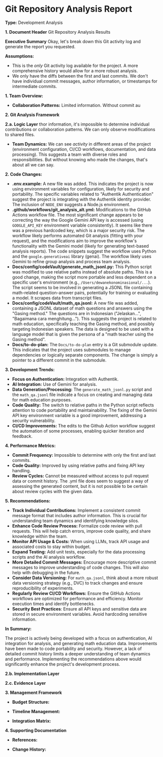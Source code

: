
# Git Repository Analysis Report

**Type:** Development Analysis

**1. Document Header**
Git Repository Analysis Results

**Executive Summary**
Okay, let's break down this Git activity log and generate the report you requested.

**Assumptions:**

*   This is the *only* Git activity log available for the project.  A more comprehensive history would allow for a more robust analysis.
*   We only have the diffs between the first and last commits. We don't have individual commit messages, author information, or timestamps for intermediate commits.

**1. Team Overview:**

*   **Collaboration Patterns:** Limited information.  Without commit au


**2. Git Analysis Framework**

**2.a. Logic Layer**
thor information, it's impossible to determine individual contributions or collaboration patterns. We can only observe modifications to shared files.
*   **Team Dynamics:**  We can see *activity* in different areas of the project (environment configuration, CI/CD workflows, documentation, and data processing). This suggests a team with diverse roles and responsibilities. But without knowing who made the changes, that's about all we can say.

**2. Code Changes:**

*   **.env.example:**  A new file was added. This indicates the project is now using environment variables for configuration, likely for security and portability.  The specific variables related to "Authentik Authentication" suggest the project is integrating with the Authentik identity provider.  The inclusion of `NODE_ENV` suggests a Node.js environment.
*   **.github/workflows/git\_analysis\_alt.yml:** Modifications to the GitHub Actions workflow file. The most significant change appears to be correcting the way the Google Gemini API key is accessed (using `GOOGLE_API_KEY` environment variable consistently). It seems like there was a previous hardcoded key, which is a major security risk. The workflow likely performs automated Git analysis (fitting with your request), and the modifications aim to improve the workflow's functionality with the Gemini model (likely for generating text-based analysis reports). The code snippets suggest the workflow uses Python and the `google.generativeai` library (genai). The workflow likely uses Gemini to refine group analysis and process team analysis.
*   **Docs/config/codeVault/generate\_math\_jsonl.py:**  This Python script was modified to use relative paths instead of absolute paths.  This is a good change, making the script more portable and less dependent on a specific user's environment (e.g., `/Users/dewanekonominasional/...`). The script seems to be involved in generating a JSONL file containing math-related question-answer pairs, potentially for training or evaluating a model.  It scrapes data from transcript files.
*   **Docs/config/codeVault/math\_qa.jsonl:** A new file was added, containing a JSONL dataset of math questions and answers using the "Gasing method." The questions are in Indonesian ("Jelaskan...", "Bagaimana cara menghitung..."). This suggests the project is related to math education, specifically teaching the Gasing method, and possibly targeting Indonesian speakers. The data is designed to be used with a language model that is given the persona of a "math teacher using the Gasing method".
*   **Docs/to-do-plan:** The `Docs/to-do-plan` entry is a Git submodule update. This indicates that the project uses submodules to manage dependencies or logically separate components. The change is simply a pointer to a different commit in the submodule.

**3. Development Trends:**

*   **Focus on Authentication:** Integration with Authentik.
*   **AI Integration:** Use of Gemini for analysis.
*   **Data Generation/Processing:**  The `generate_math_jsonl.py` script and the `math_qa.jsonl` file indicate a focus on creating and managing data for math education purposes.
*   **Code Quality:** The switch to relative paths in the Python script reflects attention to code portability and maintainability. The fixing of the Gemini API key environment variable is a good improvement, addressing a security vulnerability.
*   **CI/CD Improvements:** The edits to the Github Action workflow suggest the automation of some processes, enabling quicker iteration and feedback.

**4. Performance Metrics:**

*   **Commit Frequency:**  Impossible to determine with only the first and last commits.
*   **Code Quality:**  Improved by using relative paths and fixing API key handling.
*   **Review Cycles:**  Cannot be measured without access to pull request data or commit history. The .yml file does seem to suggest a way of assessing the generated content, but it is not possible to be certain about review cycles with the given data.

**5. Recommendations:**

*   **Track Individual Contributions:**  Implement a consistent commit message format that includes author information.  This is crucial for understanding team dynamics and identifying knowledge silos.
*   **Enhance Code Review Process:**  Formalize code review with pull requests. This will help catch errors, improve code quality, and share knowledge within the team.
*   **Monitor API Usage & Costs:**  When using LLMs, track API usage and associated costs to stay within budget.
*   **Expand Testing:** Add unit tests, especially for the data processing scripts and the AI analysis workflow.
*   **More Detailed Commit Messages:** Encourage more descriptive commit messages to improve understanding of code changes. This will also help with debugging in the future.
*   **Consider Data Versioning:** For `math_qa.jsonl`, think about a more robust data versioning strategy (e.g., DVC) to track changes and ensure reproducibility of experiments.
*   **Regularly Review CI/CD Workflows:** Ensure the GitHub Actions workflows are optimized for performance and efficiency. Monitor execution times and identify bottlenecks.
*    **Security Best Practices**: Ensure all API keys and sensitive data are stored in secure environment variables. Avoid hardcoding sensitive information.

**In Summary:**

The project is actively being developed with a focus on authentication, AI integration for analysis, and generating math education data.  Improvements have been made to code portability and security.  However, a lack of detailed commit history limits a deeper understanding of team dynamics and performance. Implementing the recommendations above would significantly enhance the project's development process.


**2.b. Implementation Layer**


**2.c. Evidence Layer**



**3. Management Framework**
* **Budget Structure:**


* **Timeline Management:**


* **Integration Matrix:**



**4. Supporting Documentation**
* **References:**


* **Change History:**

